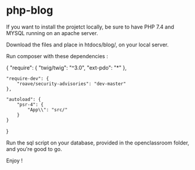 # php-blog

If you want to install the projetct locally, be sure to have PHP 7.4 and MYSQL running on an apache server.

Download the files and place in htdocs/blog/, on your local server.

Run composer with these dependencies : 

{
    "require": {
        "twig/twig": "^3.0",
        "ext-pdo": "*"
    },

    "require-dev": {
        "roave/security-advisories": "dev-master"
    },

    "autoload": {
        "psr-4": {
            "App\\": "src/"
        }
    }
}

Run the sql script on your database, provided in the openclassroom folder, and you're good to go.

Enjoy !

